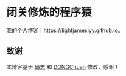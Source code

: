 # 闭关修炼的程序猿

我的个人博客：<https://lightjameslyy.github.io>。

## 致谢

本博客基于 [码志](https://mazhuang.org/) 和 [DONGChuan](https://dongchuan.github.io) 修改，感谢！
